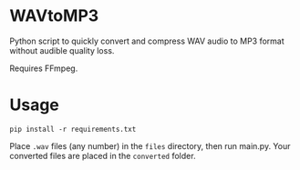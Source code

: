 # WAVtoMP3

Python script to quickly convert and compress WAV audio to MP3 format without audible quality loss.

Requires FFmpeg.

# Usage

`pip install -r requirements.txt`

Place `.wav` files (any number) in the `files` directory, then run main.py.
Your converted files are placed in the `converted` folder.

